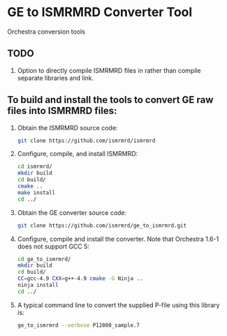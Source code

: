 # GE to ISMRMRD Converter Tool

Orchestra conversion tools

## TODO

1. Option to directly compile ISMRMRD files in rather than compile separate libraries and link.


## To build and install the tools to convert GE raw files into ISMRMRD files:

1.  Obtain the ISMRMRD source code:

    ```bash
    git clone https://github.com/ismrmrd/ismrmrd
    ```

1. Configure, compile, and install ISMRMRD:

    ```bash
    cd ismrmrd/
    mkdir build
    cd build/
    cmake ..
    make install
    cd ../
    ```

1. Obtain the GE converter source code:

    ```bash
    git clone https://github.com/ismrmrd/ge_to_ismrmrd.git
    ```

1. Configure, compile and install the converter. Note that Orchestra 1.6-1 does not support GCC 5:

    ```bash
    cd ge_to_ismrmrd/
    mkdir build
    cd build/
    CC=gcc-4.9 CXX=g++-4.9 cmake -G Ninja ..
    ninja install
    cd ../
    ```

1. A typical command line to convert the supplied P-file using this library is:

   ```bash
   ge_to_ismrmrd --verbose P12800_sample.7
   ```